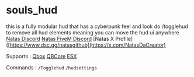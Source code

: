 # souls_hud
this is a fully modular hud that has a cyberpunk feel and look do /togglehud to remove all hud elements meaning you can move the hud ui anywhere
[Natas Discord](https://www.dsc.gg/natasgithub)
[Natas FiveM Discord](https://www.dsc.gg/abandonedsouls)
[Natas X Profile]([https://www.dsc.gg/natasgithub](https://x.com/NatasDaCreator)

Supports :
[Qbox](https://www.qbox.re)
[QBCore](https://github.com/qbcore-framework)
[ESX](https://github.com/esx-framework)

Commands :
```/Togglehud```
```/hudsettings```


